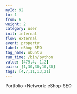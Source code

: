 ```yaml
---
myId: 92
to: 1
from: 6
weight: 2
category: user
init: internal
flow: external
event: property
label: eShop-SEO
tag_name: ubuntu
run_time: /bin/python
value: [479,4,-1,2]
pairs: [1,30,30,10,30]
tags: [4,7,11,13,21]
---
```

Portfolio->Network: eShop-SEO
